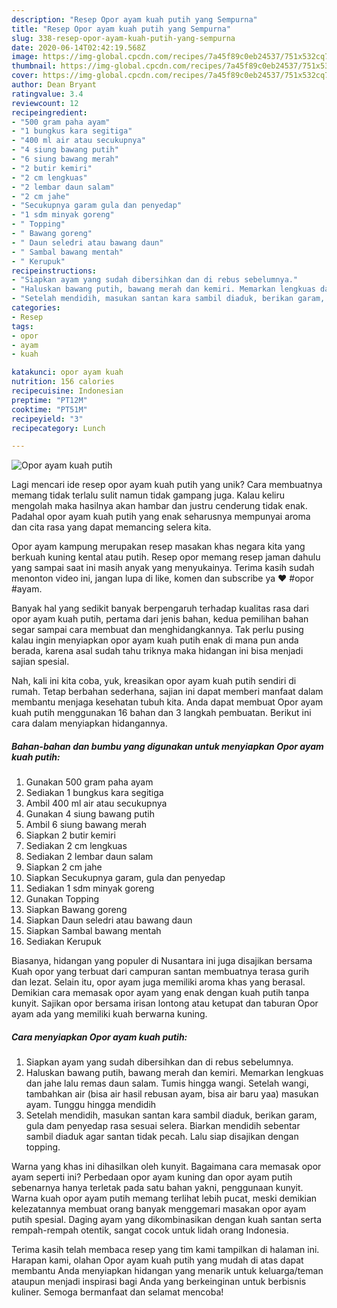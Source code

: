 ```yaml
---
description: "Resep Opor ayam kuah putih yang Sempurna"
title: "Resep Opor ayam kuah putih yang Sempurna"
slug: 338-resep-opor-ayam-kuah-putih-yang-sempurna
date: 2020-06-14T02:42:19.568Z
image: https://img-global.cpcdn.com/recipes/7a45f89c0eb24537/751x532cq70/opor-ayam-kuah-putih-foto-resep-utama.jpg
thumbnail: https://img-global.cpcdn.com/recipes/7a45f89c0eb24537/751x532cq70/opor-ayam-kuah-putih-foto-resep-utama.jpg
cover: https://img-global.cpcdn.com/recipes/7a45f89c0eb24537/751x532cq70/opor-ayam-kuah-putih-foto-resep-utama.jpg
author: Dean Bryant
ratingvalue: 3.4
reviewcount: 12
recipeingredient:
- "500 gram paha ayam"
- "1 bungkus kara segitiga"
- "400 ml air atau secukupnya"
- "4 siung bawang putih"
- "6 siung bawang merah"
- "2 butir kemiri"
- "2 cm lengkuas"
- "2 lembar daun salam"
- "2 cm jahe"
- "Secukupnya garam gula dan penyedap"
- "1 sdm minyak goreng"
- " Topping"
- " Bawang goreng"
- " Daun seledri atau bawang daun"
- " Sambal bawang mentah"
- " Kerupuk"
recipeinstructions:
- "Siapkan ayam yang sudah dibersihkan dan di rebus sebelumnya."
- "Haluskan bawang putih, bawang merah dan kemiri. Memarkan lengkuas dan jahe lalu remas daun salam. Tumis hingga wangi. Setelah wangi, tambahkan air (bisa air hasil rebusan ayam, bisa air baru yaa) masukan ayam. Tunggu hingga mendidih"
- "Setelah mendidih, masukan santan kara sambil diaduk, berikan garam, gula dam penyedap rasa sesuai selera. Biarkan mendidih sebentar sambil diaduk agar santan tidak pecah. Lalu siap disajikan dengan topping."
categories:
- Resep
tags:
- opor
- ayam
- kuah

katakunci: opor ayam kuah 
nutrition: 156 calories
recipecuisine: Indonesian
preptime: "PT12M"
cooktime: "PT51M"
recipeyield: "3"
recipecategory: Lunch

---
```



![Opor ayam kuah putih](https://img-global.cpcdn.com/recipes/7a45f89c0eb24537/751x532cq70/opor-ayam-kuah-putih-foto-resep-utama.jpg)

Lagi mencari ide resep opor ayam kuah putih yang unik? Cara membuatnya memang tidak terlalu sulit namun tidak gampang juga. Kalau keliru mengolah maka hasilnya akan hambar dan justru cenderung tidak enak. Padahal opor ayam kuah putih yang enak seharusnya mempunyai aroma dan cita rasa yang dapat memancing selera kita.

Opor ayam kampung merupakan resep masakan khas negara kita yang berkuah kuning kental atau putih. Resep opor memang resep jaman dahulu yang sampai saat ini masih anyak yang menyukainya. Terima kasih sudah menonton video ini, jangan lupa di like, komen dan subscribe ya ❤ #opor #ayam.

Banyak hal yang sedikit banyak berpengaruh terhadap kualitas rasa dari opor ayam kuah putih, pertama dari jenis bahan, kedua pemilihan bahan segar sampai cara membuat dan menghidangkannya. Tak perlu pusing kalau ingin menyiapkan opor ayam kuah putih enak di mana pun anda berada, karena asal sudah tahu triknya maka hidangan ini bisa menjadi sajian spesial.


Nah, kali ini kita coba, yuk, kreasikan opor ayam kuah putih sendiri di rumah. Tetap berbahan sederhana, sajian ini dapat memberi manfaat dalam membantu menjaga kesehatan tubuh kita. Anda dapat membuat Opor ayam kuah putih menggunakan 16 bahan dan 3 langkah pembuatan. Berikut ini cara dalam menyiapkan hidangannya.

<!--inarticleads1-->

##### Bahan-bahan dan bumbu yang digunakan untuk menyiapkan Opor ayam kuah putih:

1. Gunakan 500 gram paha ayam
1. Sediakan 1 bungkus kara segitiga
1. Ambil 400 ml air atau secukupnya
1. Gunakan 4 siung bawang putih
1. Ambil 6 siung bawang merah
1. Siapkan 2 butir kemiri
1. Sediakan 2 cm lengkuas
1. Sediakan 2 lembar daun salam
1. Siapkan 2 cm jahe
1. Siapkan Secukupnya garam, gula dan penyedap
1. Sediakan 1 sdm minyak goreng
1. Gunakan  Topping
1. Siapkan  Bawang goreng
1. Siapkan  Daun seledri atau bawang daun
1. Siapkan  Sambal bawang mentah
1. Sediakan  Kerupuk


Biasanya, hidangan yang populer di Nusantara ini juga disajikan bersama Kuah opor yang terbuat dari campuran santan membuatnya terasa gurih dan lezat. Selain itu, opor ayam juga memiliki aroma khas yang berasal. Demikian cara memasak opor ayam yang enak dengan kuah putih tanpa kunyit. Sajikan opor bersama irisan lontong atau ketupat dan taburan Opor ayam ada yang memiliki kuah berwarna kuning. 

<!--inarticleads2-->

##### Cara menyiapkan Opor ayam kuah putih:

1. Siapkan ayam yang sudah dibersihkan dan di rebus sebelumnya.
1. Haluskan bawang putih, bawang merah dan kemiri. Memarkan lengkuas dan jahe lalu remas daun salam. Tumis hingga wangi. Setelah wangi, tambahkan air (bisa air hasil rebusan ayam, bisa air baru yaa) masukan ayam. Tunggu hingga mendidih
1. Setelah mendidih, masukan santan kara sambil diaduk, berikan garam, gula dam penyedap rasa sesuai selera. Biarkan mendidih sebentar sambil diaduk agar santan tidak pecah. Lalu siap disajikan dengan topping.


Warna yang khas ini dihasilkan oleh kunyit. Bagaimana cara memasak opor ayam seperti ini? Perbedaan opor ayam kuning dan opor ayam putih sebenarnya hanya terletak pada satu bahan yakni, penggunaan kunyit. Warna kuah opor ayam putih memang terlihat lebih pucat, meski demikian kelezatannya membuat orang banyak menggemari masakan opor ayam putih spesial. Daging ayam yang dikombinasikan dengan kuah santan serta rempah-rempah otentik, sangat cocok untuk lidah orang Indonesia. 

Terima kasih telah membaca resep yang tim kami tampilkan di halaman ini. Harapan kami, olahan Opor ayam kuah putih yang mudah di atas dapat membantu Anda menyiapkan hidangan yang menarik untuk keluarga/teman ataupun menjadi inspirasi bagi Anda yang berkeinginan untuk berbisnis kuliner. Semoga bermanfaat dan selamat mencoba!
